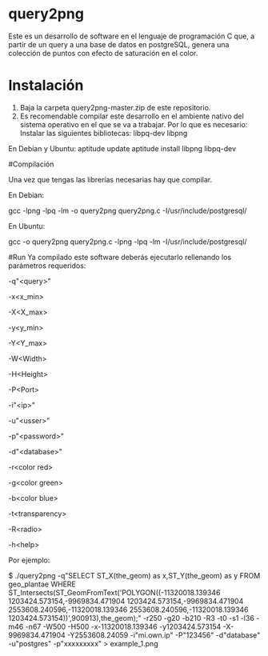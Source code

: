 # query2png
Este es un desarrollo de software en el lenguaje de programación C que, a partir de un query a una base de datos en postgreSQL, genera una colección de puntos con efecto de saturación en el color.
# Instalación
1. Baja la carpeta query2png-master.zip de este repositorio.
2. Es recomendable compilar este desarrollo en el ambiente nativo del sistema operativo en el que se va a trabajar. Por lo que es necesario:
Instalar las siguientes bibliotecas:
libpq-dev
libpng

En Debian y Ubuntu:
aptitude update
aptitude install libpng libpq-dev

#Compilación

Una vez que tengas las librerías necesarias hay que compilar.

En Debian:

gcc -lpng -lpq -lm -o query2png query2png.c -I/usr/include/postgresql/

En Ubuntu:

gcc -o query2png query2png.c -lpng -lpq -lm -I/usr/include/postgresql/

#Run
Ya compilado este software deberás ejecutarlo rellenando los parámetros requeridos:

-q"\<query\>"

-x\<x_min\>

-X\<X_max\>

-y\<y_min\>

-Y\<Y_max\>

-W\<Width\>

-H\<Height\>

-P\<Port\>

-i"\<ip\>"

-u"\<usser\>"

-p"\<password\>"

-d"\<database\>"

-r\<color red\>

-g\<color green\>

-b\<color blue\>

-t\<transparency\>

-R\<radio\>

-h\<help\>

Por ejemplo:

$ ./query2png -q"SELECT ST_X(the_geom) as x,ST_Y(the_geom) as y FROM geo_plantae WHERE ST_Intersects(ST_GeomFromText('POLYGON((-11320018.139346 1203424.573154,-9969834.471904 1203424.573154,-9969834.471904 2553608.240596,-11320018.139346 2553608.240596,-11320018.139346 1203424.573154))',900913),the_geom);" -r250 -g20 -b210 -R3 -t0 -s1 -l36 -m46 -n67 -W500 -H500 -x-11320018.139346 -y1203424.573154 -X-9969834.471904 -Y2553608.24059 -i"mi.own.ip" -P"123456" -d"database" -u"postgres" -p"xxxxxxxxx" > example_1.png



